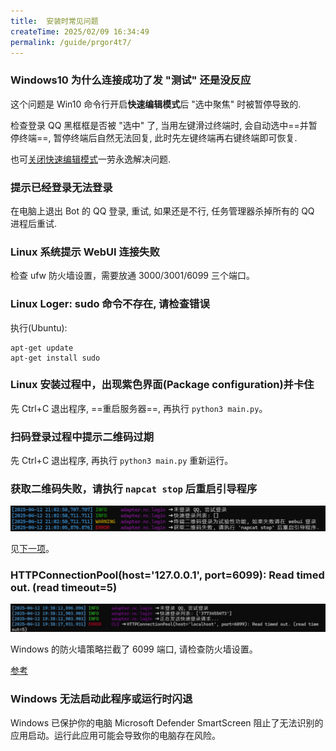 ```yaml
---
title:  安装时常见问题
createTime: 2025/02/09 16:34:49
permalink: /guide/prgor4t7/
---
```



### Windows10 为什么连接成功了发 "测试" 还是没反应

这个问题是 Win10 命令行开启**快速编辑模式**后 "选中聚焦" 时被暂停导致的.

检查登录 QQ 黑框框是否被 "选中" 了, 当用左键滑过终端时, 会自动选中==并暂停终端==, 暂停终端后自然无法回复, 此时先左键终端再右键终端即可恢复.

也可[关闭快速编辑模式](https://juejin.cn/post/7021695977824190478)一劳永逸解决问题.

### 提示已经登录无法登录

在电脑上退出 Bot 的 QQ 登录, 重试, 如果还是不行, 任务管理器杀掉所有的 QQ 进程后重试.

### Linux 系统提示 WebUI 连接失败

检查 ufw 防火墙设置，需要放通 3000/3001/6099 三个端口。

### Linux Loger: sudo 命令不存在, 请检查错误

执行(Ubuntu):
```
apt-get update
apt-get install sudo
```

### Linux 安装过程中，出现紫色界面(Package configuration)并卡住

先 Ctrl+C 退出程序, ==重启服务器==, 再执行 `python3 main.py`。

### 扫码登录过程中提示二维码过期

先 Ctrl+C 退出程序, 再执行 `python3 main.py` 重新运行。

### 获取二维码失败，请执行 `napcat stop` 后重启引导程序

![image-20250412213633535](https://raw.githubusercontent.com/huan-yp/image_space/master/img/202504122136599.png)

见[下一项](#httpconnectionpoolhost127001-port6099-read-timed-out-read-timeout5)。


### HTTPConnectionPool(host='127.0.0.1', port=6099): Read timed out. (read timeout=5)

![image-20250412213424631](https://raw.githubusercontent.com/huan-yp/image_space/master/img/202504122134722.png)

Windows 的防火墙策略拦截了 6099 端口, 请检查防火墙设置。

[参考](https://blog.csdn.net/albertsh/article/details/122163518)

### Windows 无法启动此程序或运行时闪退

Windows 已保护你的电脑
Microsoft Defender SmartScreen 阻止了无法识别的应用启动。运行此应用可能会导致你的电脑存在风险。